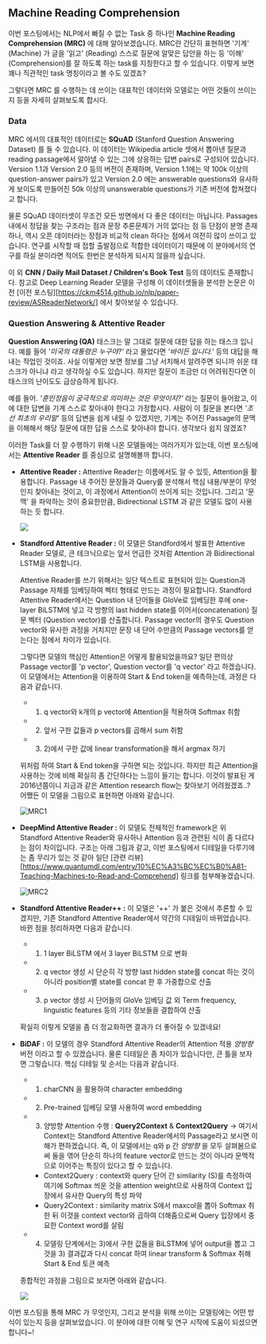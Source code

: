 ## Machine Reading Comprehension

이번 포스팅에서는 NLP에서 빠질 수 없는 Task 중 하나인 **Machine Reading Comprehension (MRC)** 에 대해 알아보겠습니다. MRC란 간단히 표현하면 '기계' (Machine) 가 글을 '읽고' (Reading) 스스로 질문에 알맞은 답안을 하는 등 '이해' (Comprehension)를 잘 하도록 하는  task를 지칭한다고 할 수 있습니다. 이렇게 보면 꽤나 직관적인 task 명칭이라고 볼 수도 있겠죠?

그렇다면 MRC 를 수행하는 데 쓰이는 대표적인 데이터와 모델로는 어떤 것들이 쓰이는지 등을 자세히 살펴보도록 합시다.



### Data

MRC 에서의 대표적인 데이터로는 **SQuAD** (Stanford Question Answering Dataset) 를 들 수 있습니다. 이 데이터는 Wikipedia article 셋에서 뽑아낸 질문과 reading passage에서 알아낼 수 있는 그에 상응하는 답변 pairs로 구성되어 있습니다.  Version 1.1과 Version 2.0 등의 버전이 존재하며, Version 1.1에는 약 100k 이상의 question-answer pairs가 있고 Version 2.0 에는 answerable questions와 유사하게 보이도록 만들어진 50k 이상의 unanswerable questions가 기존 버전에 합쳐졌다고 합니다.

물론 SQuAD 데이터셋이 무조건 모든 방면에서 다 좋은 데이터는 아닙니다. Passages 내에서 정답을 찾는 구조라는 점과 문장 추론문제가 거의 없다는 점 등 단점이 분명 존재하나, 역시 오픈 데이터라는 장점과 비교적 clean 하다는 점에서 여전히 많이 쓰이고 있습니다. 연구를 시작할 때 접할 출발점으로 적합한 데이터이기 때문에 이 분야에서의 연구를 하실 분이라면 적어도 한번은 분석하게 되시지 않을까 싶습니다.

이 외 **CNN / Daily Mail Dataset / Children's Book Test** 등의 데이터도 존재합니다. 참고로 Deep Learning Reader 모델을 구성해 이 데이터셋들을 분석한 논문은 이전 [이전 포스팅][https://ckm4514.github.io/nlp/paper-review/ASReaderNetwork/] 에서 찾아보실 수 있습니다.



### Question Answering & Attentive Reader

**Question Answering (QA)** 태스크는 말 그대로 질문에 대한 답을 하는 태스크 입니다. 예를 들어 _'미국의 대통령은 누구야?'_ 라고 물었다면 _'바이든 입니다.'_ 등의 대답을 해내는 작업인 것이죠. 사실 이렇게만 보면 정보를 그냥 서치해서 알려주면 되니까 쉬운 태스크가 아니냐 라고 생각하실 수도 있습니다. 하지만 질문이 조금만 더 어려워진다면 이 태스크의 난이도도 급상승하게 됩니다.

예를 들어. _'훈민정음이 궁극적으로 의미하는 것은 무엇이지?'_ 라는 질문이 들어왔고, 이에 대한 답변을 기계 스스로 찾아내야 한다고 가정합시다. 사람이 이 질문을 본다면 _'조선 최초의 우리말'_  등의 답변을 쉽게 내릴 수 있겠지만, 기계는 주어진 Passage의 문맥을 이해해서 해당 질문에 대한 답을 스스로 찾아내야 합니다. 생각보다 쉽지 않겠죠?

이러한 Task를 더 잘 수행하기 위해 나온 모델들에는 여러가지가 있는데, 이번 포스팅에서는 **Attentive Reader** 를 중심으로 설명해볼까 합니다. 

- **Attentive Reader :** Attentive Reader는 이름에서도 알 수 있듯, Attention을 활용합니다. Passage 내 주어진 문장들과 Query를 분석해서 핵심 내용/부분이 무엇인지 찾아내는 것이고, 이 과정에서 Attention이 쓰이게 되는 것입니다. 그리고 '문맥' 을 파악하는 것이 중요한만큼, Bidirectional LSTM 과 같은 모델도 많이 사용하는 듯 합니다.

  ![](https://img1.daumcdn.net/thumb/R1280x0/?scode=mtistory2&fname=https%3A%2F%2Fblog.kakaocdn.net%2Fdn%2F4zyIt%2FbtqtW0FUtl5%2F20F39rR5tffUpu0jZi2Ehk%2Fimg.png)

  

- **Standford Attentive Reader :** 이 모델은 Standford에서 발표한 Attentive Reader 모델로, 큰 테크닉으로는 앞서 언급한 것처럼 Attention 과 Bidirectional LSTM을 사용합니다.

  Attentive Reader를 쓰기 위해서는 일단 텍스트로 표현되어 있는 Question과 Passage 자체를 임베딩하여 벡터 형태로 만드는 과정이 필요합니다. Standford Attentive Reader에서는 Question 내 단어들을 GloVe로 임베딩한 후에 one-layer BiLSTM에 넣고 각 방향의 last hidden state를 이어서(concatenation) 질문 벡터 (Question vector)를 산출합니다. Passage vector의 경우도 Question vector와 유사한 과정을 거치지만 문장 내 단어 수만큼의 Passage vectors를 얻는다는 점에서 차이가 있습니다.

  그렇다면 모델의 핵심인 Attention은 어떻게 활용되었을까요? 일단 편의상 Passage vector를 'p vector', Question vector를 'q vector' 라고 하겠습니다. 이 모델에서는 Attention을 이용하여 Start & End token을 예측하는데, 과정은 다음과 같습니다.

  - 1) q vector와 k개의 p vector에 Attention을 적용하여 Softmax 취함
  - 2) 앞서 구한 값들과 p vectors를 곱해서 sum 취함
  - 3) 2)에서 구한 값에 linear transformation을 해서 argmax 하기

  위처럼 하여 Start & End token을 구하면 되는 것입니다. 하지만 최근 Attention을 사용하는 것에 비해 확실히 좀 간단하다는 느낌이 들기는 합니다. 이것이 발표된 게 2016년쯤이니 지금과 같은 Attention research flow는 찾아보기 어려웠겠죠..? 어쨌든 이 모델을 그림으로 표현하면 아래와 같습니다.

  ![MRC1](C:\Users\secre\Desktop\자연어\blog\MRC1.jpg)

  

- **DeepMind Attentive Reader :** 이 모델도 전체적인 framework은 위 Standford Attentive Reader와 유사하나 Attention 등과 관련된 식이 좀 다르다는 점이 차이입니다. 구조는 아래 그림과 같고, 이번 포스팅에서 디테일을 다루기에는 좀 무리가 있는 것 같아 일단 [관련 리뷰][https://www.quantumdl.com/entry/10%EC%A3%BC%EC%B0%A81-Teaching-Machines-to-Read-and-Comprehend] 링크를 첨부해놓겠습니다.

  ![MRC2](C:\Users\secre\Desktop\자연어\blog\MRC2.jpg)

  

- **Standford Attentive Reader++ :** 이 모델은 '++' 가 붙은 것에서 추론할 수 있겠지만, 기존 Standford Attentive Reader에서 약간의 디테일이 바뀌었습니다. 바뀐 점을 정리하자면 다음과 같습니다.

  - 1) 1 layer BiLSTM 에서 3 layer BiLSTM 으로 변화
  - 2) q vector 생성 시 단순히 각 방향 last hidden state를 concat 하는 것이 아니라 position별 state를 concat 한 후 가중합으로 산출
  - 3) p vector 생성 시 단어들의 GloVe 임베딩 값 외 Term frequency, linguistic features 등의 기타 정보들을 결합하여 산출

  확실히 이렇게 모델을 좀 더 정교화하면 결과가 더 좋아질 수 있겠네요!

  

- **BiDAF :** 이 모델의 경우 Standford Attentive Reader의 Attention 적용 _양방향_ 버전 이라고 할 수 있겠습니다. 물론 디테일은 좀 차이가 있습니다만, 큰 틀을 보자면 그렇습니다. 핵심 디테일 및 순서는 다음과 같습니다.

  - 1) charCNN 을 활용하여 character embedding
  - 2) Pre-trained 임베딩 모델 사용하여 word embedding
  - 3) 양방향 Attention 수행 : **Query2Context** & **Context2Query** -> 여기서 Context는 Standford Attentive Reader에서의 Passage라고 보시면 이해가 편하겠습니다. 즉, 이 모델에서는 q와 p 간 _양방향_ 을 모두 살펴봄으로써 둘을 엮어 단순히 하나의 feature vector로 만드는 것이 아니라 문맥적으로 이어주는 특징이 있다고 할 수 있습니다.
    - Context2Query : context와 query 단어 간 similarity (S)를 측정하여 여기에 Softmax 씌운 것을 attention weight으로 사용하여 Context 입장에서 유사한 Query의 특성 파악
    - Query2Context : similarity matrix S에서 maxcol을 뽑아 Softmax 취한 뒤 이것을 context vector와 곱하여 더해줌으로써 Query 입장에서 중요한 Context word를 살림
  - 4) 모델링 단계에서는 3)에서 구한 값들을 BiLSTM에 넣어 output을 뽑고 그것을 3) 결과값과 다시 concat 하여 linear transform & Softmax 취해 Start & End 토큰 예측

  종합적인 과정을 그림으로 보자면 아래와 같습니다.

  ![](https://media.vlpt.us/images/tobigs-text1314/post/12d5a7b7-2138-4380-a12d-6d647ea624c4/image.png)





이번 포스팅을 통해 MRC 가 무엇인지, 그리고 분석을 위해 쓰이는 모델링에는 어떤 방식이 있는지 등을 살펴보았습니다. 이 분야에 대한 이해 및 연구 시작에 도움이 되셨으면 합니다~!